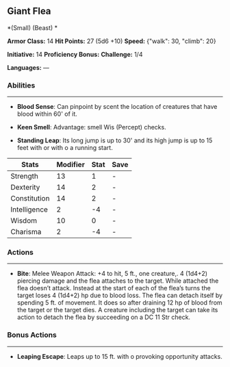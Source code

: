 ## Giant Flea
*(Small) (Beast) *

**Armor Class:** 14
**Hit Points:** 27 (5d6 +10)
**Speed:** {"walk": 30, "climb": 20}

**Initiative:** 14
**Proficiency Bonus:**
**Challenge:** 1/4

**Languages:** —

### Abilities
 --- 
- **Blood Sense**: Can pinpoint by scent the location of creatures that have blood within 60' of it.

- **Keen Smell**: Advantage: smell Wis (Percept) checks.

- **Standing Leap**: Its long jump is up to 30' and its high jump is up to 15 feet with or with o a running start.



| Stats | Modifier | Stat | Save
| ---- | ---- | ---- | ---- |
| Strength | 13 | 1 | - |
| Dexterity | 14 | 2 | - |
| Constitution | 14 | 2 | - |
| Intelligence | 2 | -4 | - |
| Wisdom | 10 | 0 | - |
| Charisma | 2 | -4 | - |

### Actions
 --- 
- **Bite**: Melee Weapon Attack: +4 to hit, 5 ft., one creature,. 4 (1d4+2) piercing damage and the flea attaches to the target. While attached the flea doesn’t attack. Instead at the start of each of the flea’s turns the target loses 4 (1d4+2) hp due to blood loss. The flea can detach itself by spending 5 ft. of movement. It does so after draining 12 hp of blood from the target or the target dies. A creature including the target can take its action to detach the flea by succeeding on a DC 11 Str check.

### Bonus Actions
 --- 
- **Leaping Escape**: Leaps up to 15 ft. with o provoking opportunity attacks.

